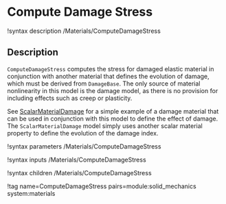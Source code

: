 # Compute Damage Stress

!syntax description /Materials/ComputeDamageStress

## Description

`ComputeDamageStress` computes the stress for damaged elastic material in conjunction with another material that defines the evolution of damage, which must be derived from `DamageBase`. The only source of material nonlinearity in this model is the damage model, as there is no provision for including effects such as creep or plasticity.

See [ScalarMaterialDamage](/ScalarMaterialDamage.md) for a simple example of a damage material that can be used in conjunction with this model to define the effect of damage. The `ScalarMaterialDamage` model simply uses another scalar material property to define the evolution of the damage index.

!syntax parameters /Materials/ComputeDamageStress

!syntax inputs /Materials/ComputeDamageStress

!syntax children /Materials/ComputeDamageStress

!tag name=ComputeDamageStress pairs=module:solid_mechanics system:materials
